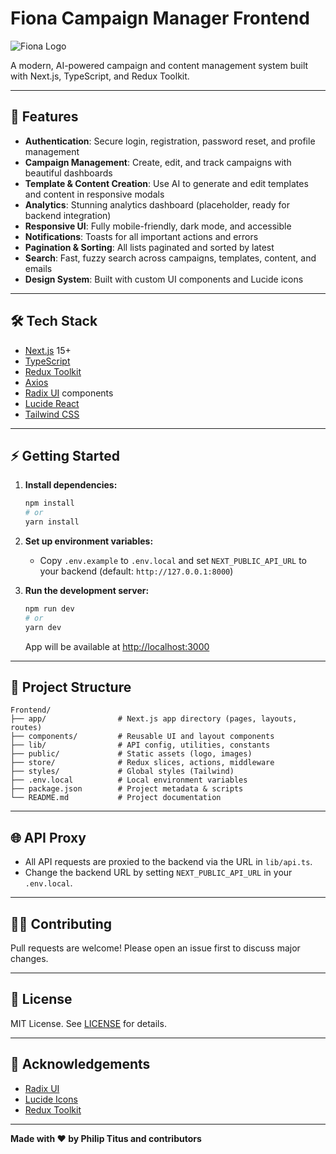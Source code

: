 # Fiona Campaign Manager Frontend

![Fiona Logo](public/favicon.ico)

A modern, AI-powered campaign and content management system built with Next.js, TypeScript, and Redux Toolkit.

---

## 🚀 Features

- **Authentication**: Secure login, registration, password reset, and profile management
- **Campaign Management**: Create, edit, and track campaigns with beautiful dashboards
- **Template & Content Creation**: Use AI to generate and edit templates and content in responsive modals
- **Analytics**: Stunning analytics dashboard (placeholder, ready for backend integration)
- **Responsive UI**: Fully mobile-friendly, dark mode, and accessible
- **Notifications**: Toasts for all important actions and errors
- **Pagination & Sorting**: All lists paginated and sorted by latest
- **Search**: Fast, fuzzy search across campaigns, templates, content, and emails
- **Design System**: Built with custom UI components and Lucide icons

---

## 🛠️ Tech Stack

- [Next.js](https://nextjs.org/) 15+
- [TypeScript](https://www.typescriptlang.org/)
- [Redux Toolkit](https://redux-toolkit.js.org/)
- [Axios](https://axios-http.com/)
- [Radix UI](https://www.radix-ui.com/) components
- [Lucide React](https://lucide.dev/)
- [Tailwind CSS](https://tailwindcss.com/)

---

## ⚡ Getting Started

1. **Install dependencies:**
   ```bash
   npm install
   # or
   yarn install
   ```
2. **Set up environment variables:**
   - Copy `.env.example` to `.env.local` and set `NEXT_PUBLIC_API_URL` to your backend (default: `http://127.0.0.1:8000`)

3. **Run the development server:**
   ```bash
   npm run dev
   # or
   yarn dev
   ```
   App will be available at [http://localhost:3000](http://localhost:3000)

---

## 📁 Project Structure

```
Frontend/
├── app/                # Next.js app directory (pages, layouts, routes)
├── components/         # Reusable UI and layout components
├── lib/                # API config, utilities, constants
├── public/             # Static assets (logo, images)
├── store/              # Redux slices, actions, middleware
├── styles/             # Global styles (Tailwind)
├── .env.local          # Local environment variables
├── package.json        # Project metadata & scripts
└── README.md           # Project documentation
```

---

## 🌐 API Proxy
- All API requests are proxied to the backend via the URL in `lib/api.ts`.
- Change the backend URL by setting `NEXT_PUBLIC_API_URL` in your `.env.local`.

---

## 🧑‍💻 Contributing

Pull requests are welcome! Please open an issue first to discuss major changes.

---

## 📄 License

MIT License. See [LICENSE](../LICENSE) for details.

---

## 🙏 Acknowledgements
- [Radix UI](https://www.radix-ui.com/)
- [Lucide Icons](https://lucide.dev/)
- [Redux Toolkit](https://redux-toolkit.js.org/)

---

**Made with ❤️ by Philip Titus and contributors**
